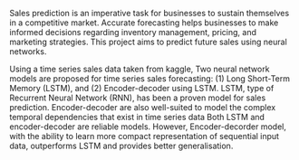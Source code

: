 Sales prediction is an imperative task for businesses to sustain themselves in a competitive market. Accurate forecasting helps businesses to make informed decisions regarding inventory management, pricing, and marketing strategies. This project aims to predict future sales using neural networks. 

Using a time series sales data taken from kaggle, Two neural network models are proposed for time series sales forecasting: (1) Long Short-Term Memory (LSTM), and (2) Encoder-decoder using LSTM. LSTM, type of Recurrent Neural Network (RNN), has been a proven model for sales prediction. Encoder-decoder are also well-suited to model the complex temporal dependencies that exist in time series data Both LSTM and encoder-decoder are reliable models. However, Encoder-decorder model, with the ability to learn more compact representation of sequential input data, outperforms LSTM and provides better generalisation. 
